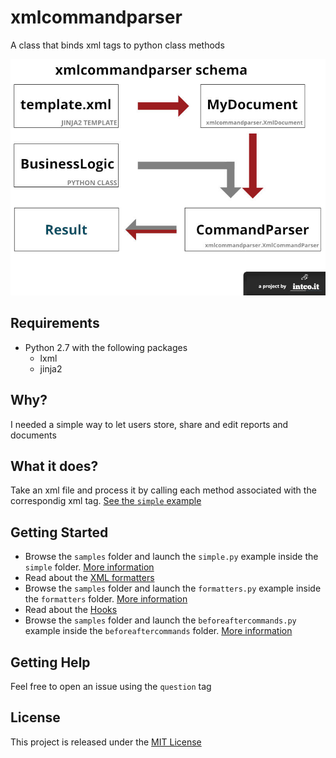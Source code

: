 # xmlcommandparser

A class that binds xml tags to python class methods

![Workflow model](docs/assets/xmlcommandparser-schema.jpg)

## Requirements

- Python 2.7 with the following packages
    - lxml
    - jinja2

## Why?

I needed a simple way to let users store, share and edit reports and documents

## What it does?

Take an xml file and process it by calling each method associated with the correspondig xml tag. [See the `simple` example](samples/simple/README.md) 

## Getting Started

- Browse the `samples` folder and launch the `simple.py` example inside the `simple` folder. [More information](samples/simple/README.md)
- Read about the [XML formatters](docs/XML.md)
- Browse the `samples` folder and launch the `formatters.py` example inside the `formatters` folder. [More information](samples/formatters/README.md)
- Read about the [Hooks](docs/HOOKS.md)
- Browse the `samples` folder and launch the `beforeaftercommands.py` example inside the `beforeaftercommands` folder. [More information](samples/beforeaftercommands/README.md)


## Getting Help

Feel free to open an issue using the `question` tag

## License

This project is released under the [MIT License](LICENSE)